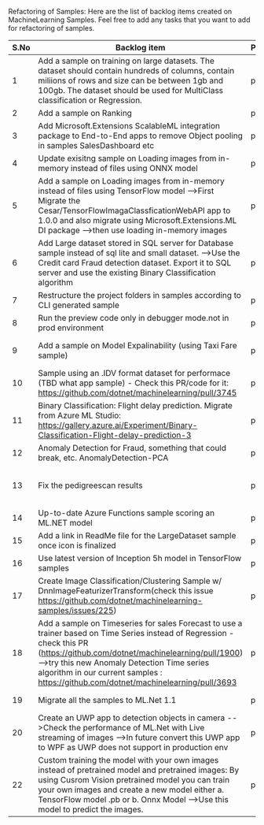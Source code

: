 Refactoring of Samples: Here are the list of backlog items created on MachineLearning Samples. Feel free to add any tasks that you want to add for refactoring of samples.

| S.No | Backlog item                                                                                                                                                                                                                                                               | Priority | Status     | Assigned to
|------|-------------------------------------------------------------------------------------------------------------------------------------------------------------------------------------------------------------------------------------------------------------------------|----------|------------|----------------
| 1    | Add a sample on training on large datasets. The dataset should contain hundreds of columns, contain miliions of rows and size can be between 1gb and 100gb. The dataset should be used for MultiClass classification or Regression.                                     | p0       |Done | Prathyusha Korrapati(v-prkor)
| 2    | Add a sample on Ranking                                                                                                                                                                                                                                                 | p1       |            | Nicole Haugen (nicolela)
| 3    | Add Microsoft.Extensions ScalableML integration package to End-to-End apps to remove Object pooling in samples SalesDashboard etc                                                                                                                                       | p0       | Done       | Prathyusha Korrapati(v-prkor)
| 4    | Update exisitng sample on Loading images from in-memory instead of files using ONNX model                                                                                                                                                                                         | p1       |    Done        | Prathyusha Korrapati(v-prkor)
| 5    | Add a sample on Loading images from in-memory instead of files using TensorFlow model     -->First Migrate the Cesar/TensorFlowImagaClassficationWebAPI app to 1.0.0 and also migrate using Microsoft.Extensions.ML DI package     -->then use loading in-memory images | p1       |    Done        | Cesar De la Torre(cesardl)
| 6    | Add Large dataset stored in SQL server for Database sample instead of sql lite and small dataset.    -->Use the Credit card Fraud detection dataset. Export it to SQL server and use the existing Binary Classification algorithm                                                                                                                                                                     | p1       |            | Prathyusha Korrapati(v-prkor)
| 7    | Restructure the project folders in samples according to CLI generated sample                                                                                                                                                                                            | p1       |            | Prathyusha Korrapati(v-prkor)
| 8    | Run the preview code only in debugger mode.not in prod environment                                                                                                                                                                                                      | p2       |   Done     | Prathyusha Korrapati(v-prkor)
| 9    | Add a sample on Model Expalinability (using Taxi Fare sample)                                                                                                                                                                                                           | p1       |            | Cesar De La Torre(cesardl)/Prathyusha Korrapati(v-prkor)
| 10   | Sample using an .IDV format dataset for performace (TBD what app sample) - Check this PR/code for it: https://github.com/dotnet/machinelearning/pull/3745                                                                                                               | p1       |            | Prathyusha Korrapati(v-prkor)
| 11   | Binary Classification: Flight delay prediction. Migrate from Azure ML Studio: https://gallery.azure.ai/Experiment/Binary-Classification-Flight-delay-prediction-3                                                                                                       | p2       |            | Prathyusha Korrapati(v-prkor)
| 12   | Anomaly Detection for Fraud, something that could break, etc. AnomalyDetection-PCA                                                                                                                                                                                      | p1       |            | Colby Williams(Colby.Williams)
| 13   |  Fix the pedigreescan results                                                                                                    | p1       | Have some questions.waiting for Richard to clarify           | Prathyusha Korrapati(v-prkor)
| 14   |  Up-to-date Azure Functions sample scoring an ML.NET model    |  p2       |            |
| 15   |  Add a link in ReadMe file for the LargeDataset sample once icon is finalized                                                    | p1       |   done         | Prathyusha Korrapati(v-prkor)
| 16   |  Use latest version of Inception 5h model in TensorFlow samples | p2       |           | Prathyusha Korrapati(v-prkor)
| 17   |  Create Image Classification/Clustering Sample w/ DnnImageFeaturizerTransform(check this issue https://github.com/dotnet/machinelearning-samples/issues/225) | p2       |           | Prathyusha Korrapati(v-prkor)
| 18   | Add a sample on Timeseries for sales Forecast to use a trainer based on Time Series instead of Regression  -check this PR (https://github.com/dotnet/machinelearning/pull/1900)  -->try this new Anomaly Detection Time series algorithm in our current samples : https://github.com/dotnet/machinelearning/pull/3693 | p0       |           | Prathyusha Korrapati(v-prkor)
| 19   | Migrate all the samples to ML.Net 1.1  | p0       |   done        | Prathyusha Korrapati(v-prkor)
| 20   | Create an UWP app to detection objects in camera -->Check the performance of ML.Net with Live streaming of images -->In future convert this UWP app to WPF as UWP does not support in production env| p0      |           | Prathyusha Korrapati(v-prkor)
| 22   | Custom training the model with your own images instead of pretrained model and pretrained images: By using Cusrom Vision pretrained model you can train your own images and create a new model  either   a. TensorFlow model .pb or   b. Onnx Model -->Use this model to predict the images. | p2      |           | Prathyusha Korrapati(v-prkor)


